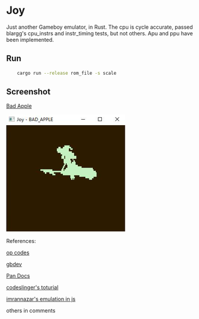 # Joy
Just another Gameboy emulator, in Rust. The cpu is cycle accurate, passed blargg's cpu_instrs and instr_timing tests, but not others. Apu and ppu have been implemented. 

## Run
```sh
	cargo run --release rom_file -s scale
```

## Screenshot
[Bad Apple](http://forums.nesdev.com/viewtopic.php?f=20&t=18688)

![bad_apple](res/bad_apple.png)

References:

[op codes](https://pastraiser.com/cpu/gameboy/gameboy_opcodes.html)

[gbdev](https://gbdev.gg8.se/wiki/articles/Main_Page)

[Pan Docs](http://problemkaputt.de/pandocs.htm)

[codeslinger's toturial](http://www.codeslinger.co.uk/pages/projects/gameboy/beginning.html)

[imrannazar's emulation in js](http://imrannazar.com/GameBoy-Emulation-in-JavaScript:-The-CPU)

others in comments
